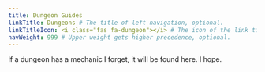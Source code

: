```yaml
---
title: Dungeon Guides
linkTitle: Dungeons # The title of left navigation, optional.
linkTitleIcon: <i class="fas fa-dungeon"></i> # The icon of the link title, optional.
navWeight: 999 # Upper weight gets higher precedence, optional.
---
```


If a dungeon has a mechanic I forget, it will be found here. I hope.
